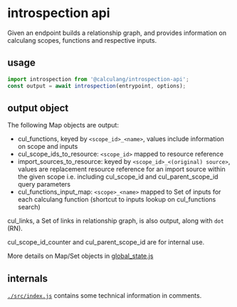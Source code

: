 # introspection api

Given an endpoint builds a relationship graph, and provides information on calculang scopes, functions and respective inputs.

## usage

```javascript
import introspection from '@calculang/introspection-api';
const output = await introspection(entrypoint, options);
```

## output object

The following Map objects are output:

- cul_functions, keyed by `<scope_id>_<name>`, values include information on scope and inputs
- cul_scope_ids_to_resource: `<scope_id>` mapped to resource reference
- import_sources_to_resource: keyed by `<scope_id>_<(original) source>`, values are replacement resource reference for an import source within the given scope i.e. including cul_scope_id and cul_parent_scope_id query parameters
- cul_functions_input_map: `<scope>_<name>` mapped to Set of inputs for each calculang function (shortcut to inputs lookup on cul_functions search)

cul_links, a Set of links in relationship graph, is also output, along with `dot` (RN).

cul_scope_id_counter and cul_parent_scope_id are for internal use.

More details on Map/Set objects in [global_state.js](./src/global_state.js)

## internals

[`./src/index.js`](./src/index.js) contains some technical information in comments.
